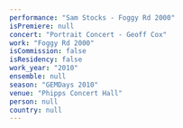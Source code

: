 ```yaml
---
performance: "Sam Stocks - Foggy Rd 2000"
isPremiere: null
concert: "Portrait Concert - Geoff Cox"
work: "Foggy Rd 2000"
isCommission: false
isResidency: false
work_year: "2010"
ensemble: null
season: "GEMDays 2010"
venue: "Phipps Concert Hall"
person: null
country: null
---
```


